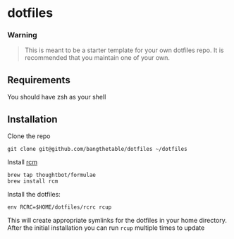 # dotfiles

### Warning
> This is meant to be a starter template for your own dotfiles repo. It is
> recommended that you maintain one of your own.

## Requirements
You should have zsh as your shell

## Installation
Clone the repo
```
git clone git@github.com/bangthetable/dotfiles ~/dotfiles
```

Install [rcm](https://github.com/thoughtbot/rcm)
```
brew tap thoughtbot/formulae
brew install rcm
```

Install the dotfiles:
```
env RCRC=$HOME/dotfiles/rcrc rcup
```

This will create appropriate symlinks for the dotfiles in your home directory.
After the initial installation you can run `rcup` multiple times to update

